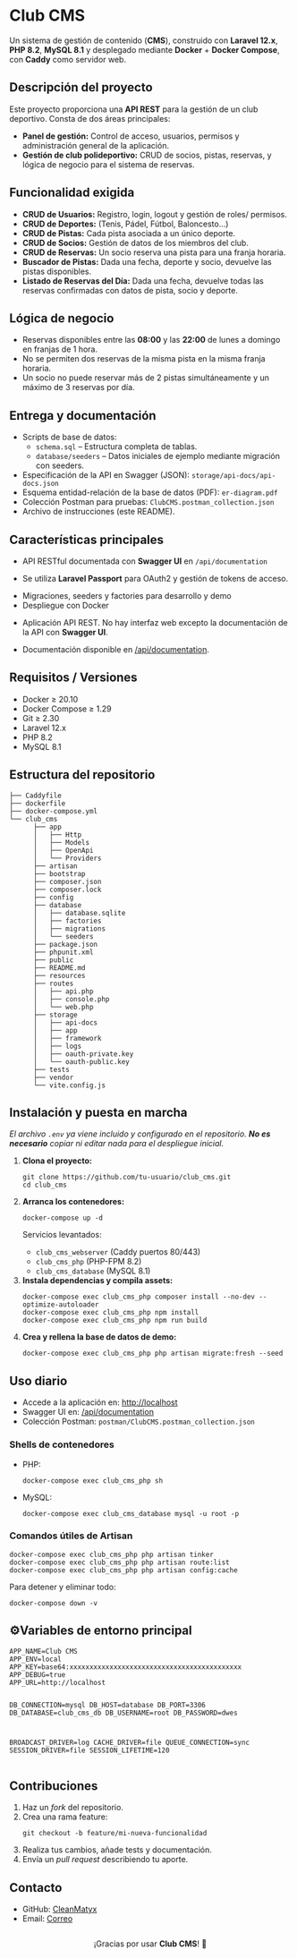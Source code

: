 
<body>

  <h1>Club CMS</h1>
  <p>Un sistema de gestión de contenido (<strong>CMS</strong>), construido con <strong>Laravel 12.x</strong>, <strong>PHP 8.2</strong>, <strong>MySQL 8.1</strong> y desplegado mediante <strong>Docker</strong> + <strong>Docker Compose</strong>, con <strong>Caddy</strong> como servidor web.</p>

  <h2>Descripción del proyecto</h2>
  <p>Este proyecto proporciona una <strong>API REST</strong> para la gestión de un club deportivo. Consta de dos áreas principales:</p>
  <ul>
    <li><strong>Panel de gestión:</strong> Control de acceso, usuarios, permisos y administración general de la aplicación.</li>
    <li><strong>Gestión de club polideportivo:</strong> CRUD de socios, pistas, reservas, y lógica de negocio para el sistema de reservas.</li>
  </ul>

  <h2>Funcionalidad exigida</h2>
  <ul>
    <li><strong>CRUD de Usuarios:</strong> Registro, login, logout y gestión de roles/ permisos.</li>
    <li><strong>CRUD de Deportes:</strong> (Tenis, Pádel, Fútbol, Baloncesto...)</li>
    <li><strong>CRUD de Pistas:</strong> Cada pista asociada a un único deporte.</li>
    <li><strong>CRUD de Socios:</strong> Gestión de datos de los miembros del club.</li>
    <li><strong>CRUD de Reservas:</strong> Un socio reserva una pista para una franja horaria.</li>
    <li><strong>Buscador de Pistas:</strong> Dada una fecha, deporte y socio, devuelve las pistas disponibles.</li>
    <li><strong>Listado de Reservas del Día:</strong> Dada una fecha, devuelve todas las reservas confirmadas con datos de pista, socio y deporte.</li>
  </ul>

  <h2>Lógica de negocio</h2>
  <ul>
    <li>Reservas disponibles entre las <strong>08:00</strong> y las <strong>22:00</strong> de lunes a domingo en franjas de 1 hora.</li>
    <li>No se permiten dos reservas de la misma pista en la misma franja horaria.</li>
    <li>Un socio no puede reservar más de 2 pistas simultáneamente y un máximo de 3 reservas por día.</li>
  </ul>

  <h2>Entrega y documentación</h2>
  <ul>
    <li>Scripts de base de datos:
      <ul>
        <li><code>schema.sql</code> – Estructura completa de tablas.</li>
        <li><code>database/seeders</code> – Datos iniciales de ejemplo mediante migración con seeders.</li>
      </ul>
    </li>
    <li>Especificación de la API en Swagger (JSON): <code>storage/api-docs/api-docs.json</code></li>
    <li>Esquema entidad-relación de la base de datos (PDF): <code>er-diagram.pdf</code></li>
    <li>Colección Postman para pruebas: <code>ClubCMS.postman_collection.json</code></li>
    <li>Archivo de instrucciones (este README).</li>
  </ul>

  <h2>Características principales</h2>
  <ul>
    <li>API RESTful documentada con <strong>Swagger UI</strong> en <code>/api/documentation</code></li>
    <li><p>Se utiliza <strong>Laravel Passport</strong> para OAuth2 y gestión de tokens de acceso.</p></li>
    <li>Migraciones, seeders y factories para desarrollo y demo</li>
    <li>Despliegue con Docker</li>
    <li><p>Aplicación API REST. No hay interfaz web excepto la documentación de la API con <strong>Swagger UI</strong>.</p></li>
    <li><p>Documentación disponible en <a href="http://localhost/api/documentation">/api/documentation</a>.</p></li>
  </ul>

  <h2>Requisitos / Versiones</h2>
  <ul>
    <li>Docker ≥ 20.10</li>
    <li>Docker Compose ≥ 1.29</li>
    <li>Git ≥ 2.30</li>
    <li>Laravel 12.x</li>
    <li>PHP 8.2</li>
    <li>MySQL 8.1</li>
  </ul>

  <h2>Estructura del repositorio</h2>
  <pre><code>├── Caddyfile
├── dockerfile
├── docker-compose.yml
└── club_cms
      ├── app
      │   ├── Http
      │   ├── Models
      │   ├── OpenApi
      │   └── Providers
      ├── artisan
      ├── bootstrap
      ├── composer.json
      ├── composer.lock
      ├── config
      ├── database
      │   ├── database.sqlite
      │   ├── factories
      │   ├── migrations
      │   └── seeders
      ├── package.json
      ├── phpunit.xml
      ├── public
      ├── README.md
      ├── resources
      ├── routes
      │   ├── api.php
      │   ├── console.php
      │   └── web.php
      ├── storage
      │   ├── api-docs
      │   ├── app
      │   ├── framework
      │   ├── logs
      │   ├── oauth-private.key
      │   └── oauth-public.key
      ├── tests
      ├── vendor
      └── vite.config.js</code></pre>

  <h2>Instalación y puesta en marcha</h2>
  <p><em>El archivo <code>.env</code> ya viene incluido y configurado en el repositorio. <strong>No es necesario</strong> copiar ni editar nada para el despliegue inicial.</em></p>
  <ol>
    <li>
      <strong>Clona el proyecto:</strong>
      <pre><code>git clone https://github.com/tu-usuario/club_cms.git
cd club_cms</code></pre>
    </li>
    <li>
      <strong>Arranca los contenedores:</strong>
      <pre><code>docker-compose up -d</code></pre>
      <p>Servicios levantados:</p>
      <ul>
        <li><code>club_cms_webserver</code> (Caddy puertos 80/443)</li>
        <li><code>club_cms_php</code> (PHP-FPM 8.2)</li>
        <li><code>club_cms_database</code> (MySQL 8.1)</li>
      </ul>
    </li>
    <li>
      <strong>Instala dependencias y compila assets:</strong>
      <pre><code>docker-compose exec club_cms_php composer install --no-dev --optimize-autoloader
docker-compose exec club_cms_php npm install
docker-compose exec club_cms_php npm run build</code></pre>
    </li>
    <li>
      <strong>Crea y rellena la base de datos de demo:</strong>
      <pre><code>docker-compose exec club_cms_php php artisan migrate:fresh --seed</code></pre>
    </li>
  </ol>

  <h2>Uso diario</h2>
  <ul>
    <li>Accede a la aplicación en: <a href="http://localhost">http://localhost</a></li>
    <li>Swagger UI en: <a href="http://localhost/api/documentation">/api/documentation</a></li>
    <li>Colección Postman: <code>postman/ClubCMS.postman_collection.json</code></li>
  </ul>
  <h3>Shells de contenedores</h3>
  <ul>
    <li>PHP:
      <pre><code>docker-compose exec club_cms_php sh</code></pre>
    </li>
    <li>MySQL:
      <pre><code>docker-compose exec club_cms_database mysql -u root -p</code></pre>
    </li>
  </ul>
  <h3>Comandos útiles de Artisan</h3>
  <pre><code>docker-compose exec club_cms_php php artisan tinker
docker-compose exec club_cms_php php artisan route:list
docker-compose exec club_cms_php php artisan config:cache</code></pre>
  <p>Para detener y eliminar todo:</p>
  <pre><code>docker-compose down -v</code></pre>

  <h2>⚙Variables de entorno principal</h2>
  <pre><code>APP_NAME=Club CMS
APP_ENV=local
APP_KEY=base64:xxxxxxxxxxxxxxxxxxxxxxxxxxxxxxxxxxxxxxxxxxx
APP_DEBUG=true
APP_URL=http://localhost

DB_CONNECTION=mysql
DB_HOST=database
DB_PORT=3306
DB_DATABASE=club_cms_db
DB_USERNAME=root
DB_PASSWORD=dwes

BROADCAST_DRIVER=log
CACHE_DRIVER=file
QUEUE_CONNECTION=sync
SESSION_DRIVER=file
SESSION_LIFETIME=120</code></pre>

  <h2>Contribuciones</h2>
  <ol>
    <li>Haz un <em>fork</em> del repositorio.</li>
    <li>Crea una rama feature:<br>
      <pre><code>git checkout -b feature/mi-nueva-funcionalidad</code></pre>
    </li>
    <li>Realiza tus cambios, añade tests y documentación.</li>
    <li>Envía un <em>pull request</em> describiendo tu aporte.</li>
  </ol>

  <h2>Contacto</h2>
  <ul>
    <li>GitHub: <a href="https://github.com/CleanMatyx">CleanMatyx</a></li>
    <li>Email: <a href="mailto:mtsbrr07@gmail.com">Correo</a></li>
  </ul>

  <p style="text-align:center; margin-top:2em;">¡Gracias por usar <strong>Club CMS</strong>! 🚀</p>

</body>

